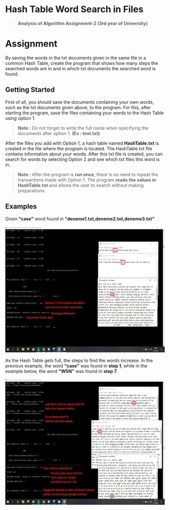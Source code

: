 # Hash Table Word Search in Files
> **Analysis of Algorithm Assignment-2 (3rd year of University)**


# Assignment

By saving the words in the txt documents given in the same file in a common Hash Table, create the program that shows how many steps the searched words are in and in which txt documents the searched word is found.

## Getting Started

First of all, you should save the documents containing your own words, such as the txt documents given above, to the program. For this, after starting the program, save the files containing your words to the Hash Table using option 1.

> **Note :** Do not forget to write the full name when specifying the documents after option 1. **(Ex : test.txt)**

After the files you add with Option 1, a hash table named **HashTable.txt** is created in the file where the program is located. The HashTable.txt file contains information about your words. After this txt file is created, you can search for words by selecting Option 2 and see which txt files this word is in.

> **Note :** After the program is **run once**, there is no need to repeat the transactions made with Option 1. The program **reads the values in HashTable.txt** and allows the user to search without making preparations.


## Examples

Given **"case"** word found in **"deneme1.txt,deneme2.txt,deneme3.txt"**

<img src="images/ss1.jpg" width ="700" height = "400">


As the Hash Table gets full, the steps to find the words increase. In the previous example, the word **"case"** was found in **step 1**, while in the example below, the word **"WSN"** was found in **step 7**.

<img src="images/ss3.jpg" width ="700" height = "400">
